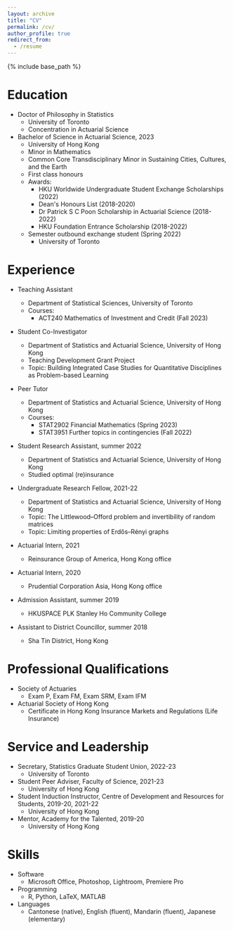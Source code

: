 ```yaml
---
layout: archive
title: "CV"
permalink: /cv/
author_profile: true
redirect_from:
  - /resume
---
```


{% include base_path %}

Education
======
* Doctor of Philosophy in Statistics
  * University of Toronto
  * Concentration in Actuarial Science
* Bachelor of Science in Actuarial Science, 2023
  * University of Hong Kong
  * Minor in Mathematics
  * Common Core Transdisciplinary Minor in Sustaining Cities, Cultures, and the Earth
  * First class honours
  * Awards:
    * HKU Worldwide Undergraduate Student Exchange Scholarships (2022)
    * Dean's Honours List (2018-2020)
    * Dr Patrick S C Poon Scholarship in Actuarial Science (2018-2022)
    * HKU Foundation Entrance Scholarship (2018-2022)
  * Semester outbound exchange student (Spring 2022)
    * University of Toronto

Experience
======
* Teaching Assistant
  * Department of Statistical Sciences, University of Toronto
  * Courses:
    * ACT240 Mathematics of Investment and Credit (Fall 2023)

* Student Co-Investigator
  * Department of Statistics and Actuarial Science, University of Hong Kong
  * Teaching Development Grant Project
  * Topic: Building Integrated Case Studies for Quantitative Disciplines as Problem-based Learning

* Peer Tutor
  * Department of Statistics and Actuarial Science, University of Hong Kong
  * Courses:
    * STAT2902 Financial Mathematics (Spring 2023)
    * STAT3951 Further topics in contingencies (Fall 2022)

* Student Research Assistant, summer 2022
  * Department of Statistics and Actuarial Science, University of Hong Kong
  * Studied optimal (re)insurance

* Undergraduate Research Fellow, 2021-22
  * Department of Statistics and Actuarial Science, University of Hong Kong
  * Topic: The Littlewood–Offord problem and invertibility of random matrices
  * Topic: Limiting properties of Erdős–Rényi graphs

* Actuarial Intern, 2021
  * Reinsurance Group of America, Hong Kong office

* Actuarial Intern, 2020
  * Prudential Corporation Asia, Hong Kong office

* Admission Assistant, summer 2019
  * HKUSPACE PLK Stanley Ho Community College

* Assistant to District Councillor, summer 2018
  * Sha Tin District, Hong Kong

Professional Qualifications
======
* Society of Actuaries
  * Exam P, Exam FM, Exam SRM, Exam IFM
* Actuarial Society of Hong Kong
  * Certificate in Hong Kong Insurance Markets and Regulations (Life Insurance)

Service and Leadership
======
* Secretary, Statistics Graduate Student Union, 2022-23
  * University of Toronto
* Student Peer Adviser, Faculty of Science, 2021-23
  * University of Hong Kong
* Student Induction Instructor, Centre of Development and Resources for Students, 2019-20, 2021-22
  * University of Hong Kong
* Mentor, Academy for the Talented, 2019-20
  * University of Hong Kong

Skills
======
* Software
  * Microsoft Office, Photoshop, Lightroom, Premiere Pro
* Programming
  * R, Python, LaTeX, MATLAB
* Languages
  * Cantonese (native), English (fluent), Mandarin (fluent), Japanese (elementary)